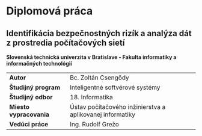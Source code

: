# Diplomová práca
## Identifikácia bezpečnostných rizík a analýza dát z prostredia počítačových sietí

**Slovenská technická univerzita v Bratislave - Fakulta informatiky a informačných technológií**

<table>
    <tr>
        <td><strong>Autor</strong></td>
        <td>Bc. Zoltán Csengődy</td>
    </tr>
    <tr>
        <td><strong>Študijný program</strong></td>
        <td>Inteligentné softvérové systémy</td>
    </tr>
    <tr>
        <td><strong>Študijný odbor</strong></td>
        <td>18. Informatika</td>
    </tr>
    <tr>
        <td><strong>Miesto vypracovania</strong></td>
        <td>Ústav počítačového inžinierstva a aplikovanej informatiky</td>
    </tr>
    <tr>
        <td><strong>Vedúci práce</strong></td>
        <td>Ing. Rudolf Grežo</td>
    </tr>
</table>
